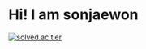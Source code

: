# Hi! I am sonjaewon
[![solved.ac tier](http://mazassumnida.wtf/api/generate_badge?boj=sonjaewon)](https://solved.ac/sonjaewon)

